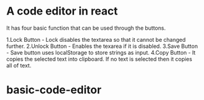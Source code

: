 # A code editor in react

It has four basic function that can be used through the buttons.

1.Lock Button - Lock disables the textarea so that it cannot be changed further.
2.Unlock Button - Enables the texarea if it is disabled.
3.Save Button - Save button uses localStorage to store strings as input.
4.Copy Button - It copies the selected text into clipboard. If no text is selected then it copies all of text.
# basic-code-editor
